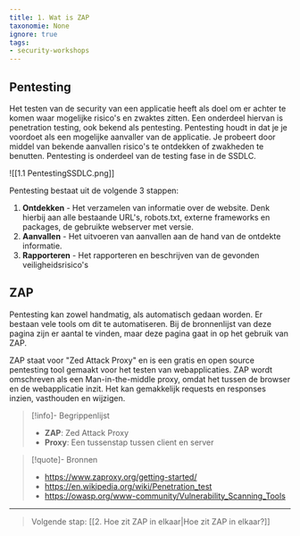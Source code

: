 ```yaml
---
title: 1. Wat is ZAP
taxonomie: None
ignore: true
tags: 
- security-workshops
---
```


## Pentesting
Het testen van de security van een applicatie heeft als doel om er achter te komen waar mogelijke risico's en zwaktes zitten. Een onderdeel hiervan is penetration testing, ook bekend als pentesting. Pentesting houdt in dat je je voordoet als een mogelijke aanvaller van de applicatie. Je probeert door middel van bekende aanvallen risico's te ontdekken of zwakheden te benutten. Pentesting is onderdeel van de testing fase in de SSDLC.

![[1.1 PentestingSSDLC.png]]

Pentesting bestaat uit de volgende 3 stappen:
1. **Ontdekken** - Het verzamelen van informatie over de website. Denk hierbij aan alle bestaande URL's, robots.txt, externe frameworks en packages, de gebruikte webserver met versie.
2. **Aanvallen** - Het uitvoeren van aanvallen aan de hand van de ontdekte informatie.
3. **Rapporteren** - Het rapporteren en beschrijven van de gevonden veiligheidsrisico's
## ZAP
Pentesting kan zowel handmatig, als automatisch gedaan worden. Er bestaan vele tools om dit te automatiseren. Bij de bronnenlijst van deze pagina zijn er aantal te vinden, maar deze pagina gaat in op het gebruik van ZAP.

ZAP staat voor "Zed Attack Proxy" en is een gratis en open source pentesting tool gemaakt voor het testen van webapplicaties. ZAP wordt omschreven als een Man-in-the-middle proxy, omdat het tussen de browser en de webapplicatie inzit. Het kan gemakkelijk requests en responses inzien, vasthouden en wijzigen.

> [!info]- Begrippenlijst
>- **ZAP**: Zed Attack Proxy
>- **Proxy**: Een tussenstap tussen client en server

> [!quote]- Bronnen
>- <https://www.zaproxy.org/getting-started/>
>- <https://en.wikipedia.org/wiki/Penetration_test>
>- <https://owasp.org/www-community/Vulnerability_Scanning_Tools>

---
> Volgende stap: [[2. Hoe zit ZAP in elkaar|Hoe zit ZAP in elkaar?]]